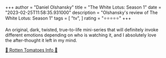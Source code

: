 +++
author = "Daniel Olshansky"
title = "The White Lotus: Season 1"
date = "2023-02-25T11:58:35.931000"
description = "Olshansky's review of The White Lotus: Season 1"
tags = [
    "tv",
]
rating = "⭐⭐⭐⭐⭐"
+++

An original, dark, twisted, true-to-life mini-series that will definitely invoke different emotions depending on who is watching it, and I absolutely love the after-thought it left in my mind.

[🍅 Rotten Tomatoes Info 🍅](https://www.rottentomatoes.com//tv/the_white_lotus/s01)